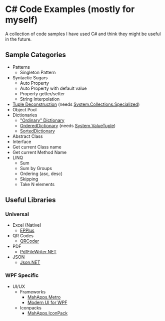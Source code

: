 # C# Code Examples (mostly for myself)

A collection of code samples I have used C# and think they might be useful in the future.

## Sample Categories
* Patterns
  * Singleton Pattern
* Syntactic Sugars
  * Auto Property
  * Auto Property with default value
  * Property getter/setter
  * String Interpolation
* [Tuple Deconstruction](https://docs.microsoft.com/en-us/dotnet/csharp/deconstruct) (needs [System.Collections.Specialized](https://www.nuget.org/packages/System.Collections.Specialized/))
* Object Pool
* Dictionaries
  * ["Ordinary" Dictionary](https://www.dotnetperls.com/dictionary)
  * [OrderedDictionary](https://www.geeksforgeeks.org/c-sharp-ordereddictionary-class/) (needs [System.ValueTuple](https://www.nuget.org/packages/System.ValueTuple/))
  * [SortedDictionary](https://www.dotnetperls.com/sorteddictionary)
* Abstract Class
* Interface
* Get current Class name
* Get current Method Name
* LINQ
  * Sum
  * Sum by Groups
  * Ordering (asc, desc)
  * Skipping
  * Take N elements
  
  
## Useful Libraries

### Universal
* Excel (Native)
  * [EPPlus](https://github.com/JanKallman/EPPlus)
* QR Codes
  * [QRCoder](https://github.com/codebude/QRCoder)
* PDF
  * [PdfFileWriter.NET](https://github.com/jeske/PdfFileWriter.NET)
* JSON
  * [Json.NET](https://www.newtonsoft.com/json)
  
### WPF Specific
* UI/UX
  * Frameworks
    * [MahApps.Metro](https://github.com/MahApps/MahApps.Metro)
	* [Modern UI for WPF](https://github.com/firstfloorsoftware/mui)
  * Iconpacks
    * [MahApps.IconPack](https://github.com/MahApps/MahApps.Metro.IconPacks)
